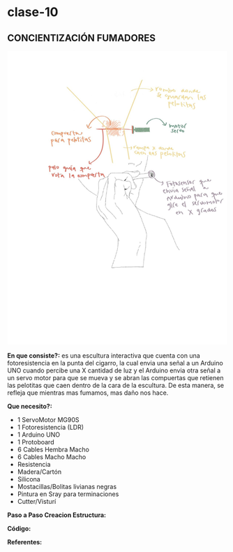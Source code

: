 # clase-10

## CONCIENTIZACIÓN FUMADORES

![01](./01.jpg)

**En que consiste?:** es una escultura interactiva que cuenta con una fotoresistencia en la punta del cigarro, la cual envia una señal a un Arduino UNO cuando percibe una X cantidad de luz y el Arduino envia otra señal a un servo motor para que se mueva y se abran las compuertas que retienen las pelotitas que caen dentro de la cara de la escultura. De esta manera, se refleja que mientras mas fumamos, mas daño nos hace. 

**Que necesito?:**
* 1 ServoMotor MG90S
* 1 Fotoresistencia (LDR)
* 1 Arduino UNO
* 1 Protoboard
* 6 Cables Hembra Macho
* 6 Cables Macho Macho
* Resistencia
* Madera/Cartón
* Silicona
* Mostacillas/Bolitas livianas negras
* Pintura en Sray para terminaciones
* Cutter/Visturí

**Paso a Paso Creacion Estructura:**

**Código:**

**Referentes:**

